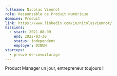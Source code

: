 ```yaml
---
fullname: Nicolas Viennot
role: Responsable de Produit Numérique
domaine: Produit
link: https://www.linkedin.com/in/nicolasviennot/
missions:
  - start: 2021-08-09
    end: 2022-03-30
    status: independent
    employer: DINUM
startups:
  - preuve-de-covoiturage
---
```


Product Manager un jour, entrepreneur toujours !
